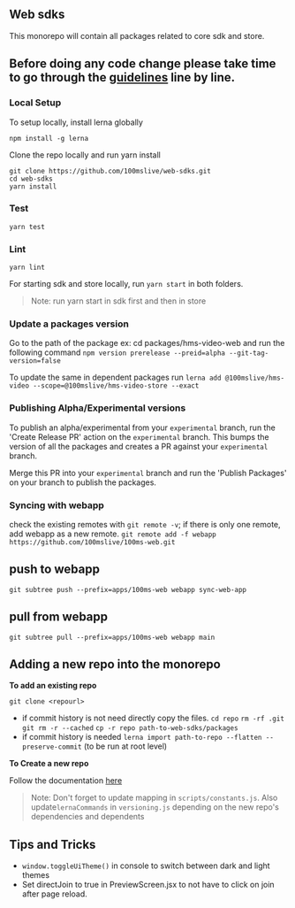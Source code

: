 ## Web sdks

This monorepo will contain all packages related to core sdk and store.

## Before doing any code change please take time to go through the [guidelines](./DEVELOPER.MD) line by line.

### Local Setup

To setup locally, install lerna globally

`npm install -g lerna`

Clone the repo locally and run yarn install

```
git clone https://github.com/100mslive/web-sdks.git
cd web-sdks
yarn install
```

### Test

```
yarn test
```

### Lint

```
yarn lint
```

For starting sdk and store locally, run `yarn start` in both folders.

> Note: run yarn start in sdk first and then in store

### Update a packages version

Go to the path of the package ex: cd packages/hms-video-web and run the following command
`npm version prerelease --preid=alpha --git-tag-version=false`

To update the same in dependent packages run
`lerna add @100mslive/hms-video --scope=@100mslive/hms-video-store --exact`

### Publishing Alpha/Experimental versions

To publish an alpha/experimental from your `experimental` branch, run the 'Create Release PR' action on the `experimental` branch.
This bumps the version of all the packages and creates a PR against your `experimental` branch.

Merge this PR into your `experimental` branch and run the 'Publish Packages' on your branch to publish the packages.

### Syncing with webapp

check the existing remotes with `git remote -v`;
if there is only one remote, add webapp as a new remote.
`git remote add -f webapp https://github.com/100mslive/100ms-web.git`

## push to webapp

`git subtree push --prefix=apps/100ms-web webapp sync-web-app`

## pull from webapp

`git subtree pull --prefix=apps/100ms-web webapp main`

## Adding a new repo into the monorepo

**To add an existing repo**

`git clone <repourl>`

- if commit history is not need directly copy the files.
  `cd repo`
  `rm -rf .git`
  `git rm -r --cached`
  `cp -r repo path-to-web-sdks/packages`
- if commit history is needed
  `lerna import path-to-repo --flatten --preserve-commit` (to be run at root level)

**To Create a new repo**

Follow the documentation [here](https://github.com/lerna/lerna/tree/main/commands/create#readme)

> Note: Don't forget to update mapping in `scripts/constants.js`. Also update`lernaCommands` in `versioning.js` depending on the new repo's dependencies and dependents

## Tips and Tricks

- `window.toggleUiTheme()` in console to switch between dark and light themes
- Set directJoin to true in PreviewScreen.jsx to not have to click on join after
  page reload.
